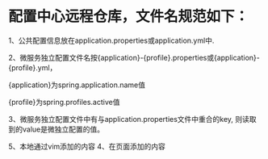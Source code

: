 # 配置中心远程仓库，文件名规范如下：

1、公共配置信息放在application.properties或application.yml中.

2、微服务独立配置文件名按{application}-{profile}.properties或{application}-{profile}.yml，

   {application}为spring.application.name值
   
   {profile}为spring.profiles.active值
   
   
3、微服务独立配置文件中有与application.properties文件中重合的key, 则读取到的value是微独立配置的值。


5、本地通过vim添加的内容
4、在页面添加的内容
